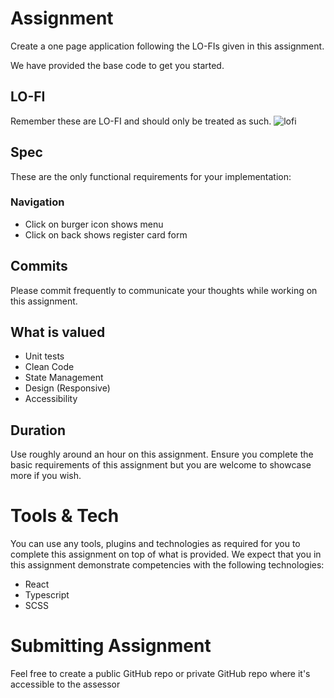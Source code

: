 # Assignment
Create a one page application following the LO-FIs given in this assignment.

We have provided the base code to get you started.

## LO-FI
Remember these are LO-FI and should only be treated as such.
![lofi](https://raw.githubusercontent.com/EdenCoNz/recruit-react/master/lofi.png)

## Spec
These are the only functional requirements for your implementation:

### Navigation
- Click on burger icon shows menu
- Click on back shows register card form 

## Commits
Please commit frequently to communicate your thoughts while working on this assignment.

## What is valued
- Unit tests
- Clean Code
- State Management
- Design (Responsive)
- Accessibility

## Duration
Use roughly around an hour on this assignment. Ensure you complete the basic requirements of this assignment but you are welcome to showcase more if you wish.


# Tools & Tech
You can use any tools, plugins and technologies as required for you to complete this assignment on top of what is provided. We expect that you in this assignment demonstrate competencies with the following technologies:

-	React
-	Typescript
-	SCSS

# Submitting Assignment
Feel free to create a public GitHub repo or private GitHub repo where it's accessible to the assessor
